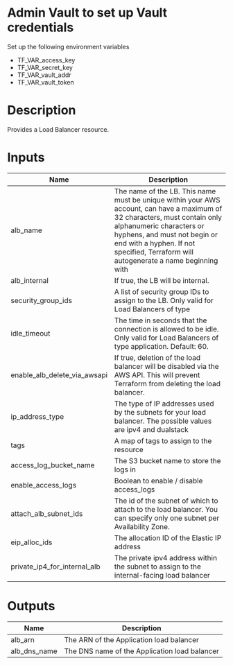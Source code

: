 # Admin Vault to set up Vault credentials

Set up the following environment variables

* TF_VAR_access_key 
* TF_VAR_secret_key
* TF_VAR_vault_addr
* TF_VAR_vault_token

# Description
Provides a Load Balancer resource.

# Inputs
| Name | Description |
| ------------- | ------------- |
|  alb_name  | The name of the LB. This name must be unique within your AWS account, can have a maximum of 32 characters, must contain only alphanumeric characters or hyphens, and must not begin or end with a hyphen. If not specified, Terraform will autogenerate a name beginning with |
|  alb_internal |  If true, the LB will be internal. |
|  security_group_ids | A list of security group IDs to assign to the LB. Only valid for Load Balancers of type |
|  idle_timeout | The time in seconds that the connection is allowed to be idle. Only valid for Load Balancers of type application. Default: 60. |
|  enable_alb_delete_via_awsapi | If true, deletion of the load balancer will be disabled via the AWS API. This will prevent Terraform from deleting the load balancer. |
|  ip_address_type | The type of IP addresses used by the subnets for your load balancer. The possible values are ipv4 and dualstack |
|  tags | A map of tags to assign to the resource |
|  access_log_bucket_name | The S3 bucket name to store the logs in |
|  enable_access_logs | Boolean to enable / disable access_logs |
|  attach_alb_subnet_ids | The id of the subnet of which to attach to the load balancer. You can specify only one subnet per Availability Zone. |
|  eip_alloc_ids | The allocation ID of the Elastic IP address |
|  private_ip4_for_internal_alb | The private ipv4 address within the subnet to assign to the internal-facing load balancer |

# Outputs


| Name | Description |
| ------------- | ------------- |
|  alb_arn |The ARN of the Application load balancer |
|  alb_dns_name |The DNS name of the Application load balancer |

